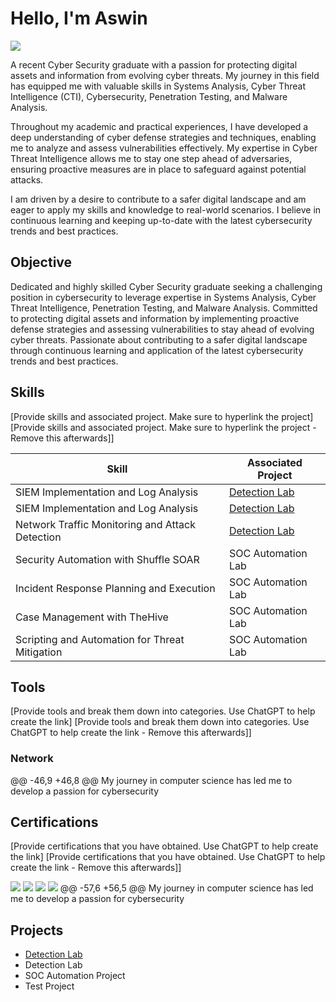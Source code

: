 # Hello, I'm Aswin
<a href="https://linkedin.com/in/aswinsajeev"><img src="https://img.shields.io/badge/-LinkedIn-0072b1?&style=for-the-badge&logo=linkedin&logoColor=white" /></a>


A recent Cyber Security graduate with a passion for protecting digital assets and information from evolving cyber threats. My journey in this field has equipped me with valuable skills in Systems Analysis, Cyber Threat Intelligence (CTI), Cybersecurity, Penetration Testing, and Malware Analysis.

Throughout my academic and practical experiences, I have developed a deep understanding of cyber defense strategies and techniques, enabling me to analyze and assess vulnerabilities effectively. My expertise in Cyber Threat Intelligence allows me to stay one step ahead of adversaries, ensuring proactive measures are in place to safeguard against potential attacks.

I am driven by a desire to contribute to a safer digital landscape and am eager to apply my skills and knowledge to real-world scenarios. I believe in continuous learning and keeping up-to-date with the latest cybersecurity trends and best practices.


## Objective
Dedicated and highly skilled Cyber Security graduate seeking a challenging position in cybersecurity to leverage expertise in Systems Analysis, Cyber Threat Intelligence, Penetration Testing, and Malware Analysis. Committed to protecting digital assets and information by implementing proactive defense strategies and assessing vulnerabilities to stay ahead of evolving cyber threats. Passionate about contributing to a safer digital landscape through continuous learning and application of the latest cybersecurity trends and best practices.

## Skills
[Provide skills and associated project. Make sure to hyperlink the project]
[Provide skills and associated project. Make sure to hyperlink the project - Remove this afterwards]]

| Skill                                         | Associated Project         |
|-----------------------------------------------|----------------------------|
| SIEM Implementation and Log Analysis          | <a href="https://github.com/Test-MyDFIR/Detection-Lab/tree/main">Detection Lab</a>|
| SIEM Implementation and Log Analysis          | <a href="https://google.com">Detection Lab</a>|
| Network Traffic Monitoring and Attack Detection | <a href="https://google.com">Detection Lab</a>|
| Security Automation with Shuffle SOAR         | SOC Automation Lab|
| Incident Response Planning and Execution      | SOC Automation Lab|
| Case Management with TheHive                  | SOC Automation Lab|
| Scripting and Automation for Threat Mitigation | SOC Automation Lab|

## Tools
[Provide tools and break them down into categories. Use ChatGPT to help create the link]
[Provide tools and break them down into categories. Use ChatGPT to help create the link - Remove this afterwards]]

### Network
<div>
@@ -46,9 +46,8 @@ My journey in computer science has led me to develop a passion for cybersecurity
</div>

## Certifications
[Provide certifications that you have obtained. Use ChatGPT to help create the link]
[Provide certifications that you have obtained. Use ChatGPT to help create the link - Remove this afterwards]]
<div>
<img src="https://img.shields.io/badge/-CISSP-0052CC?style=for-the-badge&logo=ISC2&logoColor=white" />
<img src="https://img.shields.io/badge/-Security%2B-FF0000?&style=for-the-badge&logo=CompTIA&logoColor=white" />
<img src="https://img.shields.io/badge/-Network%2B-007ACC?&style=for-the-badge&logo=CompTIA&logoColor=white" />
<img src="https://img.shields.io/badge/-A%2B-4D4D4D?&style=for-the-badge&logo=CompTIA&logoColor=white" />
@@ -57,6 +56,5 @@ My journey in computer science has led me to develop a passion for cybersecurity
</div>

## Projects
- <a href="https://github.com/Test-MyDFIR/Detection-Lab/tree/main">Detection Lab</a>
- Detection Lab
- SOC Automation Project
- Test Project
